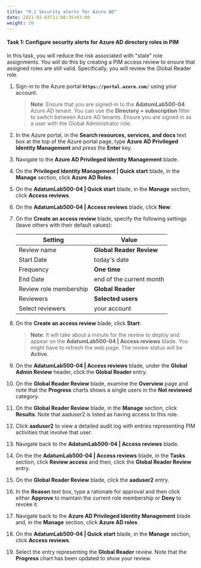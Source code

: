 ```yaml
---
title: "9.1 Security alerts for Azure AD"
date: 2021-02-03T11:08:35+03:00
weight: 10
---
```



#### Task 1: Configure security alerts for Azure AD directory roles in PIM

In this task, you will reduce the risk associated with "stale" role assignments. You will do this by creating a PIM access review to ensure that assigned roles are still valid. Specifically, you will review the Global Reader role. 

1. Sign-in to the Azure portal **`https://portal.azure.com/`** using your account.

    >**Note**: Ensure that you are signed-in to the **AdatumLab500-04** Azure AD tenant. You can use the **Directory + subscription** filter to switch between Azure AD tenants. Ensure you are signed in as a user with the Global Administrator role.

1. In the Azure portal, in the **Search resources, services, and docs** text box at the top of the Azure portal page, type **Azure AD Privileged Identity Management** and press the **Enter** key.

1. Navigate to the **Azure AD Privileged Identity Management** blade. 

1. On the **Privileged Identity Management \| Quick start** blade, in the **Manage** section, click **Azure AD Roles**.

1. On the **AdatumLab500-04 \| Quick start** blade, in the **Manage** section, click **Access reviews**.

1. On the **AdatumLab500-04 \| Access reviews** blade, click **New**:

1. On the **Create an access review** blade, specify the following settings (leave others with their default values): 

   |Setting|Value|
   |---|---|
   |Review name|**Global Reader Review**|
   |Start Date|today's date| 
   |Frequency|**One time**|
   |End Date|end of the current month|
   |Review role membership|**Global Reader**|
   |Reviewers|**Selected users**|
   |Select reviewers|your account|

1. On the **Create an access review** blade, click **Start**:
 
    >**Note**: It will take about a minute for the review to deploy and appear on the **AdatumLab500-04 \| Access reviews** blade. You might have to refresh the web page. The review status will be **Active**. 

1. On the **AdatumLab500-04 \| Access reviews** blade, under the **Global Admin Review** header, click the **Global Reader** entry. 

1. On the **Global Reader Review** blade, examine the **Overview** page and note that the **Progress** charts shows a single users in the **Not reviewed** category. 

1. On the **Global Reader Review** blade, in the **Manage** section, click **Results**. Note that aaduser2 is listed as having access to this role.

1. Click **aaduser2** to view a detailed audit log with entries representing PIM activities that involve that user.

1. Navigate back to the **AdatumLab500-04 \| Access reviews** blade.

1. On the the **AdatumLab500-04 \| Access reviews** blade, in the **Tasks** section, click **Review access** and then, click the **Global Reader Review** entry. 

1. On the **Global Reader Review** blade, click the **aaduser2** entry. 

1. In the **Reason** text box, type a rationale for approval and then click either **Approve** to maintain the current role membership or **Deny** to revoke it. 

1. Navigate back to the **Azure AD Privileged Identity Management** blade and, in the **Manage** section, click **Azure AD roles**.

1. On the **AdatumLab500-04 \| Quick start** blade, in the **Manage** section, click **Access reviews**.

1. Select the entry representing the **Global Reader** review. Note that the **Progress** chart has been updated to show your review. 
